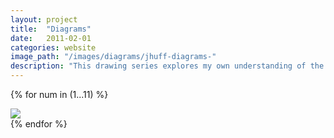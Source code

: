 ```yaml
---
layout: project
title:  "Diagrams"
date:   2011-02-01
categories: website 
image_path: "/images/diagrams/jhuff-diagrams-"
description: "This drawing series explores my own understanding of the internet and how it interacts with art, objects, and the physical world. Each drawing conflates the didactic power of the diagram with the intention of creating unclear thoughts on how everything relates to everything else in a distributed system."
---
```


{% for num in (1...11) %}
<div>
    <img class="mb3" src="{{ page.image_path }}{{ num }}.jpg" />
</div>
{% endfor %}
